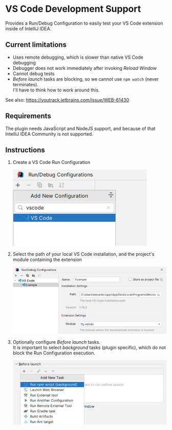# VS Code Development Support

Provides a Run/Debug Configuration to easily test your VS Code extension inside of IntelliJ IDEA.

## Current limitations

- Uses remote debugging, which is slower than native VS Code debugging
- Debugger does not work immediately after invoking _Reload Window_
- Cannot debug tests
- _Before launch_ tasks are blocking, so we cannot use `npm watch` (never terminates).  
  I'll have to think how to work around this.

See also: https://youtrack.jetbrains.com/issue/WEB-61430

## Requirements

The plugin needs JavaScript and NodeJS support, and because of that IntelliJ IDEA Community is not supported.

## Instructions

1. Create a VS Code Run Configuration

   ![](.github/images/new-run-config.png "New VS Code Run Configuration")

2. Select the path of your local VS Code installation, and the project's module containing the extension

   ![](.github/images/edit-run-config.png "Edit VS Code Run Configuration")

3. Optionally configure _Before launch_ tasks.  
   It is important to select _background_ tasks (plugin specific), which do not block the Run Configuration execution.

   ![](.github/images/before-launch.png "Add Before Launch Tasks")
